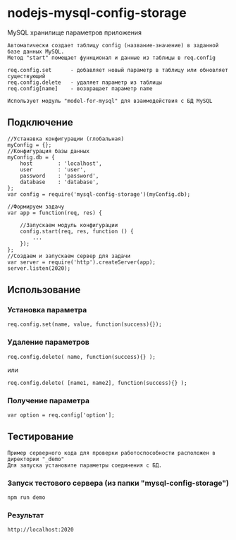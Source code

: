 # nodejs-mysql-config-storage
MySQL хранилище параметров приложения
```
Автоматически создает таблицу config (название-значение) в заданной базе данных MySQL.
Метод "start" помещает функционал и данные из таблицы в req.config

req.config.set 	 	- добавляет новый параметр в таблицу или обновляет существующий
req.config.delete 	- удаляет параметр из таблицы
req.config[name] 	- возвращает параметр name

Использует модуль "model-for-mysql" для взаимодействия с БД MySQL
```
## Подключение
```JS
//Устанавка конфигурации (глобальная)
myConfig = {};
//Конфигурация базы данных 
myConfig.db = {
	host 		: 'localhost',
	user 		: 'user',	
	password 	: 'password',
	database 	: 'database',	
};
var config = require('mysql-config-storage')(myConfig.db);

//Формируем задачу
var app = function(req, res) {

	//Запускаем модуль конфигурации
	config.start(req, res, function () {
		...
	});
};
//Создаем и запускаем сервер для задачи
var server = require('http').createServer(app);
server.listen(2020);
```
## Использование

### Установка параметра
```JS
req.config.set(name, value, function(success){});
```
### Удаление параметров
```JS
req.config.delete( name, function(success){} );
```
или
```JS
req.config.delete( [name1, name2], function(success){} );
```
### Получение параметра
```JS
var option = req.config['option'];
```
## Тестирование
```
Пример серверного кода для проверки работоспособности расположен в директории "_demo"
Для запуска установите параметры соединения с БД.
```
### Запуск тестового сервера (из папки "mysql-config-storage")
```
npm run demo
```
### Результат
```
http://localhost:2020
```

